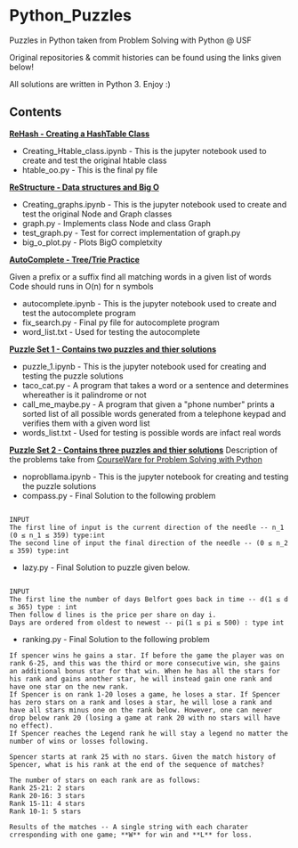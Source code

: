 # Python_Puzzles

Puzzles in Python taken from Problem Solving with Python @ USF

Original repositories & commit histories can be found using the links given below! 

All solutions are written in Python 3. Enjoy :)

## Contents

**[ReHash - Creating a HashTable Class](https://github.com/USF-MSAN689/rehash-danielleasavage)**
* Creating_Htable_class.ipynb - This is the jupyter notebook used to create and test the original htable class
* htable_oo.py - This is the final py file

**[ReStructure - Data structures and Big O](https://github.com/USF-MSAN689/restructure-danielleasavage)**
* Creating_graphs.ipynb - This is the jupyter notebook used to create and test the original Node and Graph classes
* graph.py - Implements class Node and class Graph
* test_graph.py - Test for correct implementation of graph.py
* big_o_plot.py - Plots BigO completxity

**[AutoComplete - Tree/Trie Practice](https://github.com/USF-MSAN689/autocomplete-danielleasavage)**

Given a prefix or a suffix find all matching words in a given list of words Code should runs in O(n) for n symbols
* autocomplete.ipynb - This is the jupyter notebook used to create and test the autocomplete program
* fix_search.py - Final py file for autocomplete program
* word_list.txt - Used for testing the autocomplete

**[Puzzle Set 1 - Contains two puzzles and thier solutions](https://github.com/USF-MSAN689/taco-cat-is-calling-danielleasavage)** 
* puzzle_1.ipynb - This is the jupyter notebook used for creating and testing the puzzle solutions
* taco_cat.py - A program that takes a word or a sentence and determines whereather is it palindrome or not
* call_me_maybe.py - A program that given a "phone number" prints a sorted list of all possible words generated from a telephone keypad and verifies them with a given word list
* words_list.txt - Used for testing is possible words are infact real words

**[Puzzle Set 2 - Contains three puzzles and thier solutions](https://github.com/USF-MSAN689/noprobllamma-danielleasavage)**
Description of the problems take from [CourseWare for Problem Solving with Python](https://github.com/USF-MSAN689/courseware/blob/master/hm-5/hm5.md)
* noprobllama.ipynb - This is the jupyter notebook for creating and testing the puzzle solutions
* compass.py - Final Solution to the following problem
```Find the shortest path on the compass

INPUT
The first line of input is the current direction of the needle -- n_1 (0 ≤ n_1 ≤ 359) type:int
The second line of input the final direction of the needle -- (0 ≤ n_2 ≤ 359) type:int
```

* lazy.py - Final Solution to puzzle given below.
```Belfort invests in stocks. He recently was able to get his hands on a a time machine. He realizes that with his knowledge of the stock market history he can make money by buying and selling at the right times. Given that he can only take $100 with him and can travel back at max one year how much money can he make?

INPUT
The first line the number of days Belfort goes back in time -- d(1 ≤ d ≤ 365) type : int
Then follow d lines is the price per share on day i. 
Days are ordered from oldest to newest -- pi(1 ≤ pi ≤ 500) : type int
```
* ranking.py - Final Solution to the following problem
```Spencer is playing a game that has a ranking system. There are 25 regular ranks, and an extra rank, Legend, above that. The ranks are numbered in decreasing order, 25 being the lowest rank, 1 the second highest rank, and Legend the highest rank.
If spencer wins he gains a star. If before the game the player was on rank 6-25, and this was the third or more consecutive win, she gains an additional bonus star for that win. When he has all the stars for his rank and gains another star, he will instead gain one rank and have one star on the new rank.
If Spencer is on rank 1-20 loses a game, he loses a star. If Spencer has zero stars on a rank and loses a star, he will lose a rank and have all stars minus one on the rank below. However, one can never drop below rank 20 (losing a game at rank 20 with no stars will have no effect).
If Spencer reaches the Legend rank he will stay a legend no matter the number of wins or losses following. 

Spencer starts at rank 25 with no stars. Given the match history of Spencer, what is his rank at the end of the sequence of matches?

The number of stars on each rank are as follows:
Rank 25-21: 2 stars
Rank 20-16: 3 stars
Rank 15-11: 4 stars
Rank 10-1: 5 stars

Results of the matches -- A single string with each charater crresponding with one game; **W** for win and **L** for loss.
```
